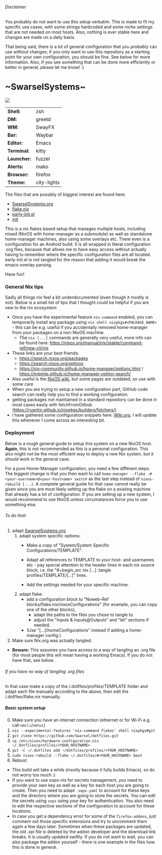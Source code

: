 ###### Disclaimer

You probably do not want to use this setup verbatim. This is made to fit my specific use cases, with some strings hardcoded and some niche settings that are not needed on most hosts. Also, nothing is ever stable here and changes are made on a daily basis.

That being said, there is a lot of general configuration that you *probably* can use without changes; if you only want to use this repository as a starting point for your own configuration, you should be fine. See below for more information. Also, if you see something that can be done more efficiently or better in general, please let me know! :)

# \~SwarselSystems\~

<img src="swarselsystems_preview.png"/>

|               |                      |
|---------------|----------------------|
| **Shell:**    | zsh                  |
| **DM:**       | greetd               |
| **WM:**       | SwayFX               |
| **Bar:**      | Waybar               |
| **Editor:**   | Emacs                |
| **Terminal:** | kitty                |
| **Launcher:** | fuzzel               |
| **Alerts:**   | mako                 |
| **Browser:**  | firefox              |
| **Theme:**    | city-lights          |

The files that are possibly of biggest interest are found here:

- [SwarselSystems.org](../SwarselSystems.org)
- [flake.nix](../flake.nix)
- [early-init.el](../programs/emacs/early-init.el)
- [init](../programs/emacs/init.el)

This is a nix flakes based setup that manages multiple hosts, including mixed (NixOS with home-manager as a submodule) as well as standalone home-manager machines, also using some overlays etc. There even is a configuration for an Android build. It is all wrapped in literal configuration .org files, because that allows me to have easy access without actually having to remember where the specific configuration files are all located. early-init.el is not tangled for the reason that adding it would break the emacs-overlay parsing.

Have fun!

### General Nix tips
Sadly all things nix feel a bit underdocumented (even though it mostly is not). Below is a small list of tips that I thought could be helpful if you are new to the nix ecosystem:

- Once you have the experimental feature `nix-command` enabled, you can temporarily install any package using `nix shell nixpkgs#<PACKAGE_NAME>` - this can be e.g. useful if you accidentally removed home-manager from your packages on a non-NixOS machine.
  - The `nix [...]` commands are generally very useful, more info can be found here: https://nixos.org/manual/nix/stable/command-ref/new-cli/nix
- These links are your best friends:
  - https://search.nixos.org/packages
  - https://search.nixos.org/options
  - https://nix-community.github.io/home-manager/options.html / https://mipmip.github.io/home-manager-option-search/
- Also useful is the [NixOS wiki](https://nixos.wiki/wiki/Main_Page), but some pages are outdated, so use with some care
- When you are trying to setup a new configuration part, GitHub code search can really help you to find a working configuration.
- getting packages not maintained in a standard repository can be done in most cases easily with fetchFromGithub (https://ryantm.github.io/nixpkgs/builders/fetchers/)
- I have gathered some configuration snippets here: [Wiki.org](../Wiki.org). I will update this whenever I come across an interesting bit.

### Deployment
Below is a rough general guide to setup this system on a new NixOS host. **Again**, this is not recommended as this is a personal configuration. This also might not be the most efficient way to deploy a new Nix system, but it should work in the general case.

For a pure Home-Manager configuration, you need a few different steps. The biggest change is that you then want to call `home-manager --flake .#<your-username>@<your-hostname> switch` as the last step instead of `nixos-rebuild [...]`. A complete general guide for that case cannot really be given since you are most likely setting up the flake on a existing machine that already has a lot of configuration. If you are setting up a new system, I would recommend to use NixOS unless circumstances force you to use something else.

###### To do that:
1) adapt [SwarselSystems.org](../SwarselSystems.org)
    1) adapt system specific options:
        - Make a copy of "System/System Specific Configurations/TEMPLATE".
        - Adapt all references to TEMPLATE to your host- and usernames etc - pay special attention to the header lines in each nix source block, i.e. the "#+begin_src nix [...] :tangle profiles/TEMPLATE/[...]" lines.

        - Add the settings needed for your specific machine.
    2) adapt flake:
        - add a configuration block to "Noweb-Ref blocks/flake.nix/nixosConfigurations" (for example, you can copy one of the other blocks),
            - adapt the paths to the files you chose to tangle to.
            - adjust the "Inputs & Inputs@Outputs" and "let" sections if needed.
        - (Use "[...]/homeConfigurations" instead if adding a home-manager config.)
2) Make sure Nix.org was actually tangled.
- **Beware:** This assumes you have access to a way of tangling an .org file (for most people this will mean having a working Emacs). If you do not have that, see below.
###### If you have no way of tangling .org files
In that case make a copy of the /.dotfiles/profiles/TEMPLATE folder and adapt each file manually according to the above, then edit the /.dotfiles/flake.nix manually.
##### Basic system setup
0) Make sure you have an internet connection (ethernet or for Wi-Fi e.g. call `nmcli`/`nmtui`)
1) `nix --experimental-features 'nix-command flakes' shell nixpkgs#git`
2) `git clone https://github.com/Swarsel/dotfiles.git`
3) `cp /etc/nixos/hardware-configuration.nix ~/.dotfiles/profiles/<YOUR_HOSTNAME>`
4) `git -C ~/.dotfiles add ~/dotfiles/profiles/<YOUR_HOSTNAME>`
5) `sudo nixos-rebuild --flake ~/.dotfiles/#<YOUR_HOSTNAME> boot`
6) Reboot.
  - This build will take a while (mostly because it fully builds Emacs), so do not worry too much :)
  - If you want to use sops-nix for secrets management, you need to provide your own key as well as a key for each host you are going to create. Then you need to adapt `.sops.yaml` to account for these keys and the directory where you are going to store the secrets. You can edit the secrets using `sops` using your key for authentication. You also need to edit the respective sections of the configuration to account for these locations.
  - In case you get a dependency error for some of the `firefox-addons`, just comment out those specific extensions and try to uncomment them again a few days later. Sometimes when these packages are updated, the old .xpi file is deleted by the addon developer and the download link breaks. It is usually updated swiftly. If you do not want to wait, you can also package the addon yourself - there is one example in the files how this is done in general.
